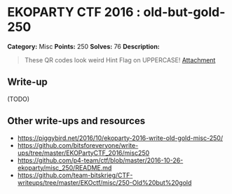 # EKOPARTY CTF 2016 : old-but-gold-250

**Category:** Misc
**Points:** 250
**Solves:** 76
**Description:**

> These QR codes look weird
> Hint Flag on UPPERCASE!
> [Attachment](misc250.zip)

## Write-up

(TODO)

## Other write-ups and resources

* https://piggybird.net/2016/10/ekoparty-2016-write-old-gold-misc-250/
* https://github.com/bitsforeveryone/write-ups/tree/master/EKOPartyCTF_2016/misc250
* https://github.com/p4-team/ctf/blob/master/2016-10-26-ekoparty/misc_250/README.md
* https://github.com/team-bitskrieg/CTF-writeups/tree/master/EKOctf/misc/250-Old%20but%20gold
